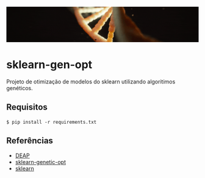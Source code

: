 ![gene](imgs/gene.gif "gene_gif")

# sklearn-gen-opt

Projeto de otimização de modelos do sklearn utilizando algoritimos genéticos.

## Requisitos

``` 
$ pip install -r requirements.txt
```

## Referências

* [DEAP](https://deap.readthedocs.io/en/master/)
* [sklearn-genetic-opt](https://github.com/rodrigo-arenas/Sklearn-genetic-opt)
* [sklearn](https://scikit-learn.org/)